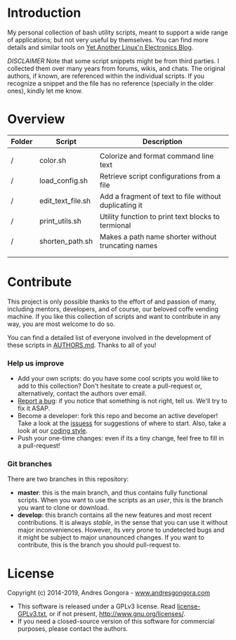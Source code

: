 <!--------------------------------------+-------------------------------------->
#                                  Introduction
<!--------------------------------------+-------------------------------------->
My personal collection of bash utility scripts, meant to support a wide range of
applications; but not very useful by themselves.
You can find more details and similar tools on
[Yet Another Linux'n Electronics Blog](https://yalneb.blogspot.com/).


*DISCLAIMER*
Note that some script snippets might be from third parties.
I collected them over many years from forums, wikis, and chats.
The original authors, if known, are referenced within the individual scripts.
If you recognize a snippet and the file has no reference
(specially in the older ones), kindly let me know.






<!--------------------------------------+-------------------------------------->
#                                    Overview
<!--------------------------------------+-------------------------------------->

| Folder                	| Script                         	| Description                                          	|
|-----------------------	|--------------------------------	|------------------------------------------------------	|
|                       	|                                	|                                                      	|
| /                      	| color.sh                           	| Colorize and format command line text                	|
| /                      	| load_config.sh                      	| Retrieve script configurations from a file        	|
| /                      	| edit_text_file.sh                    	| Add a fragment of text to file without duplicating it	|
| /                      	| print_utils.sh                       	| Utility function to print text blocks to termional   	|
| /                      	| shorten_path.sh                      	| Makes a path name shorter without truncating names    |
|                       	|                                	|                                                      	|
|                       	|                                	|                                                      	|






<!--------------------------------------+-------------------------------------->
#                                   Contribute
<!--------------------------------------+-------------------------------------->

This project is only possible thanks to the effort of and passion of many, 
including mentors, developers, and of course, our beloved coffe vending machine.
If you like this collection of scripts and want to contribute in any way,
you are most welcome to do so.

You can find a detailed list of everyone involved in the development of
these scripts in [AUTHORS.md](AUTHORS.md). Thanks to all of you!



### Help us improve

* Add your own scripts: do you have some cool scripts you wold like to 
  add to this collection? Don't hesitate to create a pull-request or,
  alternatively, contact the authors over email.
* [Report a bug](https://github.com/andresgongora/bash-tools/issues): 
  if you notice that something is not right, tell us. 
  We'll try to fix it ASAP.
* Become a developer: fork this repo and become an active developer!
  Take a look at the [issuess](https://github.com/andresgongora/bash-tools/issues)
  for suggestions of where to start. Also, take a look at our 
  [coding style](coding_style.md).
* Push your one-time changes: even if its a tiny change, 
  feel free to fill in a pull-request!



### Git branches

There are two branches in this repository:

* **master**: this is the main branch, and thus contains fully functional 
  scripts. When you want to use the scripts as an _user_, 
  this is the branch you want to clone or download.
* **develop**: this branch contains all the new features and most recent 
  contributions. It is always _stable_, in the sense that you can use it
  without major inconveniences. 
  However, its very prone to undetected bugs and it might be subject to major
  unanounced changes. If you want to contribute, this is the branch 
  you should pull-request to.






<!--------------------------------------+-------------------------------------->
#                                    License
<!--------------------------------------+-------------------------------------->

Copyright (c) 2014-2019, Andres Gongora - www.andresgongora.com

* This software is released under a GPLv3 license.
  Read [license-GPLv3.txt](LICENSE),
  or if not present, <http://www.gnu.org/licenses/>.
* If you need a closed-source version of this software
  for commercial purposes, please contact the authors.

